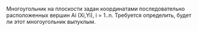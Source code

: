 Многоугольник на плоскости задан координатами последовательно расположенных вершин Ai (Xi,Yi), i = 1..n. Требуется определить, будет ли этот многоугольник выпуклым.